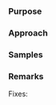 <!--
  ~ Licensed to the Apache Software Foundation (ASF) under one or more
  ~ contributor license agreements.  See the NOTICE file distributed with
  ~ this work for additional information regarding copyright ownership.
  ~ The ASF licenses this file to You under the Apache License, Version 2.0
  ~ (the "License"); you may not use this file except in compliance with
  ~ the License.  You may obtain a copy of the License at
  ~
  ~    http://www.apache.org/licenses/LICENSE-2.0
  ~
  ~ Unless required by applicable law or agreed to in writing, software
  ~ distributed under the License is distributed on an "AS IS" BASIS,
  ~ WITHOUT WARRANTIES OR CONDITIONS OF ANY KIND, either express or implied.
  ~ See the License for the specific language governing permissions and
  ~ limitations under the License.
  ~
  -->
  
<!--
Thanks for contributing! Here are some tips you can follow to help us incorporate your contribution quickly and easily:
1. If this is your first time, please read our contributor guidelines:
    - https://streampipes.apache.org/getinvolved.html
    - https://cwiki.apache.org/confluence/display/STREAMPIPES/Getting+Started
2. Make sure the PR title is formatted like: `[STREAMPIPES-<Jira issue #>] PR title ...`
3. If the PR is unfinished, add '[WIP]' in your PR title, e.g., `[WIP][STREAMPIPES-<Jira issue #>] PR title ...`.
4. Please write your PR title to summarize what this PR proposes/fixes.
5. Be sure to keep the PR description updated to reflect all changes.
6. If possible, provide a concise example to reproduce the issue for a faster review.
7. Make sure tests pass via `mvn clean install`.
8. (Optional) If the contribution is large, please file an Apache ICLA
    - http://apache.org/licenses/icla.pdf
-->

### Purpose
<!--
Please clarify what changes you are proposing and describe how those changes will address the issue.
-->

### Approach
<!--
Describe how you are implementing the solutions along with the design details.
-->

### Samples
<!--
Provide high-level details about the samples related to this feature.
-->

### Remarks
<!--
List related issues/PRs, link to discussions in the mailing list, todo items, or any other notes related to the PR.
-->
Fixes: <Jira issue link>
